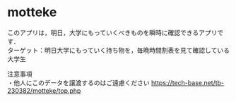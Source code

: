 # motteke
このアプリは，明日，大学にもっていくべきものを瞬時に確認できるアプリです．<br>
ターゲット：明日大学にもっていく持ち物を，毎晩時間割表を見て確認している大学生<br>

注意事項<br>
・他人にこのデータを譲渡するのはご遠慮ください
https://tech-base.net/tb-230382/motteke/top.php
